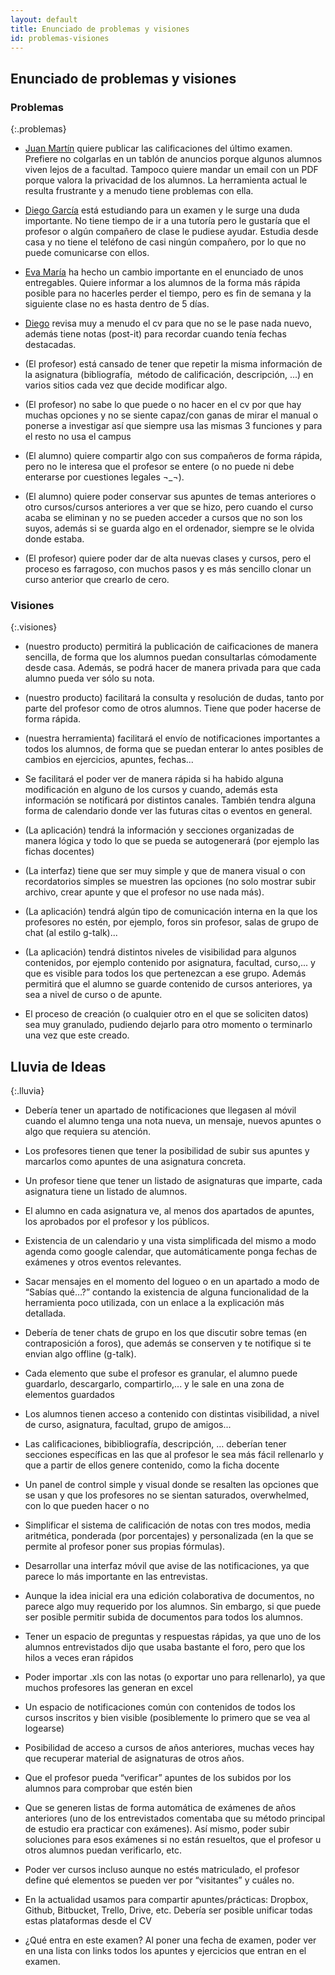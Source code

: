 ```yaml
---
layout: default
title: Enunciado de problemas y visiones
id: problemas-visiones
---
```


## Enunciado de problemas y visiones

### Problemas
{:.problemas}

+ [Juan Martín](#juan-martin) quiere publicar las calificaciones del último examen. Prefiere no colgarlas en un tablón de anuncios porque algunos alumnos viven lejos de a facultad. Tampoco quiere mandar un email con un PDF porque valora la privacidad de los alumnos. La herramienta actual le resulta frustrante y a menudo tiene problemas con ella.

+ [Diego García](#diego-garcia) está estudiando para un examen y le surge una duda importante. No tiene tiempo de ir a una tutoría pero le gustaría que el profesor o algún compañero de clase le pudiese ayudar. Estudia desde casa y no tiene el teléfono de casi ningún compañero, por lo que no puede comunicarse con ellos.

+ [Eva María](#eva-maria) ha hecho un cambio importante en el enunciado de unos entregables. Quiere informar a los alumnos de la forma más rápida posible para no hacerles perder el tiempo, pero es fin de semana y la siguiente clase no es hasta dentro de 5 días.




+ [Diego](#diego-garcia) revisa muy a menudo el cv para que no se le pase nada nuevo, además tiene notas (post-it) para recordar cuando tenía fechas destacadas.

+ (El profesor) está cansado de tener que repetir la misma información de la asignatura (bibliografía,  método de calificación, descripción, ...) en varios sitios cada vez que decide modificar algo.

+ (El profesor) no sabe lo que puede o no hacer en el cv por que hay muchas opciones y no se siente capaz/con ganas de mirar el manual o ponerse a investigar así que siempre usa las mismas 3 funciones y para el resto no usa el campus

+ (El alumno) quiere compartir algo con sus compañeros de forma rápida,  pero no le interesa que el profesor se entere (o no puede ni debe enterarse por cuestiones legales ¬_¬).

+ (El alumno) quiere poder conservar sus apuntes de temas anteriores o  otro cursos/cursos anteriores a ver que se hizo, pero cuando el curso acaba se eliminan y no se pueden acceder a cursos que no son los suyos, además si se guarda algo en el ordenador, siempre se le olvida donde estaba.

+ (El profesor) quiere poder dar de alta nuevas clases y cursos, pero el proceso es farragoso, con muchos pasos y es más sencillo clonar un curso anterior que crearlo de cero.



### Visiones
{:.visiones}

+ (nuestro producto) permitirá la publicación de caificaciones de manera sencilla, de forma que los alumnos puedan consultarlas cómodamente desde casa. Además, se podrá hacer de manera privada para que cada alumno pueda ver sólo su nota.

+ (nuestro producto) facilitará la consulta y resolución de dudas, tanto por parte del profesor como de otros alumnos. Tiene que poder hacerse de forma rápida.

+ (nuestra herramienta) facilitará el envío de notificaciones importantes a todos los alumnos, de forma que se puedan enterar lo antes posibles de cambios en ejercicios, apuntes, fechas...

+ Se facilitará el poder ver de manera rápida si ha habido alguna modificación en alguno de los cursos y cuando, además esta información se notificará por distintos canales. También tendra alguna forma de calendario donde ver las futuras citas o eventos en general.

+ (La aplicación) tendrá la información y secciones organizadas de manera lógica y todo lo que se pueda se autogenerará (por ejemplo las fichas docentes)

+ (La interfaz) tiene que ser muy simple y que de manera visual o con recordatorios simples se muestren las opciones (no solo mostrar subir archivo, crear apunte y que el profesor no use nada más).

+ (La aplicación) tendrá algún tipo de comunicación interna en la que los profesores no estén, por ejemplo, foros sin profesor, salas de grupo de chat (al estilo g-talk)...

+ (La aplicación) tendrá distintos niveles de visibilidad para algunos contenidos, por ejemplo contenido por asignatura, facultad, curso,... y que es visible para todos los que pertenezcan a ese grupo. Además permitirá que el alumno se guarde contenido de cursos anteriores, ya sea a nivel de curso o de apunte.

+ El proceso de creación (o cualquier otro en el que se soliciten datos) sea muy granulado, pudiendo dejarlo para otro momento o terminarlo una vez que este creado.

## Lluvia de Ideas
{:.lluvia}

+ Debería tener un apartado de notificaciones que llegasen al móvil cuando el alumno tenga una nota nueva, un mensaje, nuevos apuntes o algo que requiera su atención.

+ Los profesores tienen que tener la posibilidad de subir sus apuntes y marcarlos como apuntes de una asignatura concreta.

+ Un profesor tiene que tener un listado de asignaturas que imparte, cada asignatura tiene un listado de alumnos.

+ El alumno en cada asignatura ve, al menos dos apartados de apuntes, los aprobados por el profesor y los públicos.

+ Existencia de un calendario y una vista simplificada del mismo a modo agenda como google calendar, que automáticamente ponga fechas de exámenes y otros eventos relevantes.

+ Sacar mensajes en el momento del logueo o en un apartado a modo de “Sabías qué…?” contando la existencia de alguna funcionalidad de la herramienta poco utilizada, con un enlace a la explicación más detallada.

+ Debería de tener chats de grupo en los que discutir sobre temas (en contraposición  a foros), que además se conserven y te notifique si te envian algo offline (g-talk).

+ Cada elemento que sube el profesor es granular, el alumno puede guardarlo, descargarlo, compartirlo,... y le sale en una zona de elementos guardados 

+ Los alumnos tienen acceso a contenido con distintas visibilidad, a nivel de curso, asignatura, facultad, grupo de amigos... 

+ Las calificaciones, bibibliografía, descripción, … deberían tener secciones específicas en las que al profesor le sea más fácil rellenarlo y que a partir de ellos genere contenido, como la ficha docente

+ Un panel de control simple y visual donde se resalten las opciones que se usan y que los profesores no se sientan saturados, overwhelmed, con lo que pueden hacer o no

+ Simplificar el sistema de calificación de notas con tres modos, media aritmética, ponderada (por porcentajes) y personalizada (en la que se permite al profesor poner sus propias fórmulas).

+ Desarrollar una interfaz móvil que avise de las notificaciones, ya que parece lo más importante en las entrevistas. 

+ Aunque la idea inicial era una edición colaborativa de documentos, no parece algo muy requerido por los alumnos. Sin embargo, si que puede ser posible permitir subida de documentos para todos los alumnos.

+ Tener un espacio de preguntas y respuestas rápidas, ya que uno de los alumnos entrevistados dijo que usaba bastante el foro, pero que los hilos a veces eran rápidos

+ Poder importar .xls con las notas (o exportar uno para rellenarlo), ya que muchos profesores las generan en excel 

+ Un espacio de notificaciones común con contenidos de todos los cursos inscritos y bien visible (posiblemente lo primero que se vea al logearse)

+ Posibilidad de acceso a cursos de años anteriores, muchas veces hay que recuperar material de asignaturas de otros años.

+ Que el profesor pueda “verificar” apuntes de los subidos por los alumnos para comprobar que estén bien

+ Que se generen listas de forma automática de exámenes de años anteriores (uno de los entrevistados comentaba que su método principal de estudio era practicar con exámenes). Así mismo, poder subir soluciones para esos exámenes si no están resueltos, que el profesor u otros alumnos puedan verificarlo, etc.

+ Poder ver cursos incluso aunque no estés matriculado, el profesor define qué elementos se pueden ver por “visitantes” y cuáles no.

+ En la actualidad usamos para compartir apuntes/prácticas: Dropbox, Github, Bitbucket, Trello, Drive, etc. Debería ser posible unificar todas estas plataformas desde el CV 

+ ¿Qué entra en este examen? Al poner una fecha de examen, poder ver en una lista con links todos los apuntes y ejercicios que entran en el examen.
